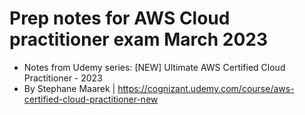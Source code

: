 # Prep notes for AWS Cloud practitioner exam March 2023

* Notes from Udemy series: [NEW] Ultimate AWS Certified Cloud Practitioner - 2023
* By Stephane Maarek | https://cognizant.udemy.com/course/aws-certified-cloud-practitioner-new